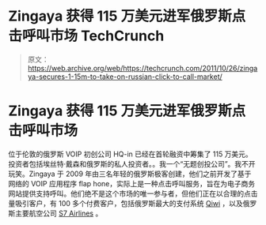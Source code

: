 # Zingaya 获得 115 万美元进军俄罗斯点击呼叫市场 TechCrunch

> 原文：<https://web.archive.org/web/https://techcrunch.com/2011/10/26/zingaya-secures-1-15m-to-take-on-russian-click-to-call-market/>

# Zingaya 获得 115 万美元进军俄罗斯点击呼叫市场

位于伦敦的俄罗斯 VOIP 初创公司 HQ-in 已经在首轮融资中筹集了 115 万美元。投资者包括埃丝特·戴森和俄罗斯的私人投资者。。我一个“无题创投公司”。我不开玩笑。Zingaya 于 2009 年由三名年轻的俄罗斯极客创建，他们之前开发了基于网络的 VOIP 应用程序 flap hone，实际上是一种点击呼叫服务，旨在为电子商务网站提供支持呼叫。他们绝不是这个市场的唯一参与者，但他们正在以合理的点击量吸引客户，有 100 多个付费客户，包括俄罗斯最大的支付系统 [Qiwi](https://web.archive.org/web/20230204094259/http://qiwi.ru/) ，以及俄罗斯主要航空公司 [S7 Airlines](https://web.archive.org/web/20230204094259/http://s7.ru/) 。